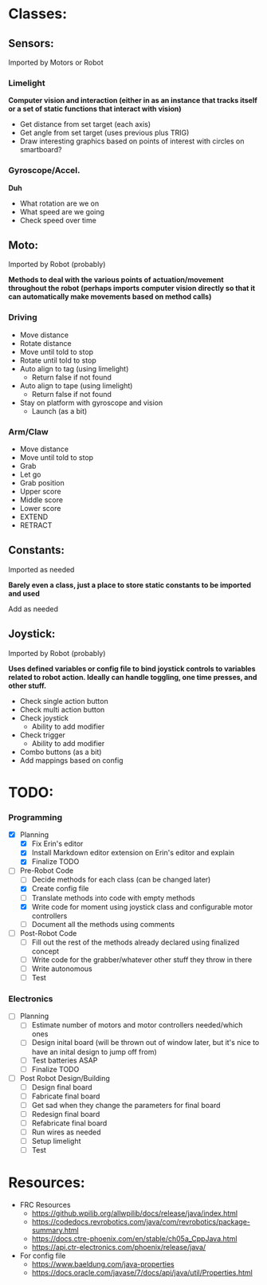 # Classes:

## Sensors: 

Imported by Motors or Robot

### Limelight

**Computer vision and interaction (either in as an instance that tracks itself or a set of static functions that interact with vision)**

- Get distance from set target (each axis)
- Get angle from set target (uses previous plus TRIG)
- Draw interesting graphics based on points of interest with circles on smartboard?

### Gyroscope/Accel.

**Duh**

- What rotation are we on
- What speed are we going
- Check speed over time

## Moto:

Imported by Robot (probably)

**Methods to deal with the various points of actuation/movement throughout the robot (perhaps imports computer vision directly so that it can automatically make movements based on method calls)**

### Driving

- Move distance
- Rotate distance
- Move until told to stop
- Rotate until told to stop
- Auto align to tag (using limelight)
  - Return false if not found
- Auto align to tape (using limelight)
  - Return false if not found
- Stay on platform with gyroscope and vision
  - Launch (as a bit)

### Arm/Claw

- Move distance
- Move until told to stop
- Grab
- Let go
- Grab position
- Upper score
- Middle score
- Lower score
- EXTEND
- RETRACT

## Constants:

Imported as needed

**Barely even a class, just a place to store static constants to be imported and used**

Add as needed

## Joystick:

Imported by Robot (probably)

**Uses defined variables or config file to bind joystick controls to variables related to robot action. Ideally can handle toggling, one time presses, and other stuff.**

- Check single action button
- Check multi action button
- Check joystick
  - Ability to add modifier
- Check trigger
  - Ability to add modifier 
- Combo buttons (as a bit)
- Add mappings based on config

# TODO:

### Programming

- [x] Planning
  - [x] Fix Erin's editor
  - [x] Install Markdown editor extension on Erin's editor and explain
  - [x] Finalize TODO
- [ ] Pre-Robot Code
  - [ ] Decide methods for each class (can be changed later)
  - [x] Create config file
  - [ ] Translate methods into code with empty methods
  - [x] Write code for moment using joystick class and configurable motor controllers
  - [ ] Document all the methods using comments
- [ ] Post-Robot Code
  - [ ] Fill out the rest of the methods already declared using finalized concept
  - [ ] Write code for the grabber/whatever other stuff they throw in there
  - [ ] Write autonomous 
  - [ ] Test

### Electronics

- [ ] Planning
  - [ ] Estimate number of motors and motor controllers needed/which ones 
  - [ ] Design inital board (will be thrown out of window later, but it's nice to have an inital design to jump off from)
  - [ ] Test batteries ASAP
  - [ ] Finalize TODO
- [ ] Post Robot Design/Building
  - [ ] Design final board
  - [ ] Fabricate final board
  - [ ] Get sad when they change the parameters for final board
  - [ ] Redesign final board
  - [ ] Refabricate final board
  - [ ] Run wires as needed
  - [ ] Setup limelight
  - [ ] Test

# Resources:

- FRC Resources
  - https://github.wpilib.org/allwpilib/docs/release/java/index.html
  - https://codedocs.revrobotics.com/java/com/revrobotics/package-summary.html
  - https://docs.ctre-phoenix.com/en/stable/ch05a_CppJava.html
  - https://api.ctr-electronics.com/phoenix/release/java/
- For config file 
  - https://www.baeldung.com/java-properties
  - https://docs.oracle.com/javase/7/docs/api/java/util/Properties.html

